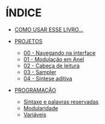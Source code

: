 # ÍNDICE

* [COMO USAR ESSE LIVRO...](README.md)

* [PROJETOS]()
  <!-- * [Projeto modelo diagramacao](proj_modelo.md) -->
  * [00 - Navegando na interface](proj_00_interface.md)
  * [01 - Modulação em Anel](proj_01_rm.md)
  * [02 - Cabeça de leitura](proj_02_cabecaLeitura.md)
  * [03 - Sampler](proj_03_sampler.md)
  * [04 - Síntese aditiva](proj_04_sinteseAditiva.md)
 
* [PROGRAMAÇÃO]()
  * [Sintaxe e palavras reservadas](txt_palavrasReservadas.md)
  * [Modularidade](txt_modularidade.md)
  * [Variáveis](txt_variaveis.md)
